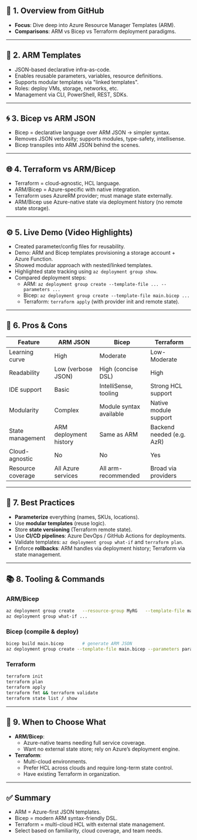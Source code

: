 ## 🚀 1. Overview from GitHub
- **Focus**: Dive deep into Azure Resource Manager Templates (ARM).
- **Comparisons**: ARM vs Bicep vs Terraform deployment paradigms.

---

## 📄 2. ARM Templates
- JSON-based declarative infra-as-code.
- Enables reusable parameters, variables, resource definitions.
- Supports modular templates via "linked templates".
- Roles: deploy VMs, storage, networks, etc.
- Management via CLI, PowerShell, REST, SDKs.

---

## 🌀 3. Bicep vs ARM JSON
- Bicep = declarative language over ARM JSON -> simpler syntax.
- Removes JSON verbosity; supports modules, type-safety, intellisense.
- Bicep transpiles into ARM JSON behind the scenes.

---

## 🌐 4. Terraform vs ARM/Bicep
- Terraform = cloud-agnostic, HCL language.
- ARM/Bicep = Azure-specific with native integration.
- Terraform uses AzureRM provider; must manage state externally.
- ARM/Bicep use Azure-native state via deployment history (no remote state storage).

---

## ⚙️ 5. Live Demo (Video Highlights)
- Created parameter/config files for reusability.
- Demo: ARM and Bicep templates provisioning a storage account + Azure Function.
- Showed modular approach with nested/linked templates.
- Highlighted state tracking using `az deployment group show`.
- Compared deployment steps:
  - ARM: `az deployment group create --template-file ... --parameters ...`
  - Bicep: `az deployment group create --template-file main.bicep ...`
  - Terraform: `terraform apply` (with provider init and remote state).

---

## 🧠 6. Pros & Cons
| Feature | ARM JSON | Bicep | Terraform |
|---------|----------|--------|------------|
| Learning curve | High | Moderate | Low-Moderate |
| Readability | Low (verbose JSON) | High (concise DSL) | High |
| IDE support | Basic | IntelliSense, tooling | Strong HCL support |
| Modularity | Complex | Module syntax available | Native module support |
| State management | ARM deployment history | Same as ARM | Backend needed (e.g. AzR) |
| Cloud-agnostic | No | No | Yes |
| Resource coverage | All Azure services | All arm-recommended | Broad via providers |

---

## 🔄 7. Best Practices
- **Parameterize** everything (names, SKUs, locations).
- Use **modular templates** (reuse logic).
- Store **state versioning** (Terraform remote state).
- Use **CI/CD pipelines**: Azure DevOps / GitHub Actions for deployments.
- Validate templates: `az deployment group what-if` and `terraform plan`.
- Enforce **rollbacks**: ARM handles via deployment history; Terraform via state management.

---

## 📚 8. Tooling & Commands
### ARM/Bicep
```bash
az deployment group create   --resource-group MyRG   --template-file main.json   --parameters @params.json
az deployment group what-if ...
```
### Bicep (compile & deploy)
```bash
bicep build main.bicep       # generate ARM JSON
az deployment group create --template-file main.bicep --parameters params.json
```
### Terraform
```bash
terraform init
terraform plan
terraform apply
terraform fmt && terraform validate
terraform state list / show
```

---

## 📝 9. When to Choose What
* **ARM/Bicep**: 
  * Azure-native teams needing full service coverage.
  * Want no external state store; rely on Azure’s deployment engine.
* **Terraform**: 
  * Multi-cloud environments.
  * Prefer HCL across clouds and require long-term state control.
  * Have existing Terraform in organization.

---

## ✅ Summary
* ARM = Azure-first JSON templates.
* Bicep = modern ARM syntax-friendly DSL.
* Terraform = multi-cloud HCL with external state management.
* Select based on familiarity, cloud coverage, and team needs.
